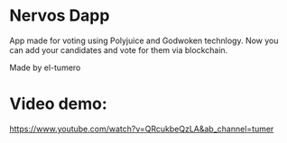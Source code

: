 # Nervos Dapp

App made for voting using Polyjuice and Godwoken technlogy.
Now you can add your candidates and vote for them via blockchain. 

Made by el-tumero

# Video demo:

https://www.youtube.com/watch?v=QRcukbeQzLA&ab_channel=tumer



